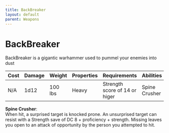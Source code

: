 ```yaml
---
title: BackBreaker
layout: default
parent: Weapons
---
```


# **BackBreaker**
BackBreaker is a gigantic warhammer used to pummel your enemies into dust

| Cost | Damage | Weight  | Properties | Requirements                  | Abilities     |
| ---- | ------ | ------- | ---------- | ----------------------------- | ------------- |
| N/A  | 1d12   | 100 lbs | Heavy      | Strength score of 14 or higer | Spine Crusher |

**Spine Crusher**:  
When hit, a surprised target is knocked prone. An unsurprised target can resist with a Strength save of DC 8 + proficiency + strength. Missing leaves you open to an attack of opportunity by the person you attempted to hit.